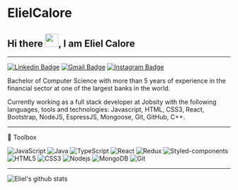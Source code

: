 # ElielCalore
## Hi there <img src="https://raw.githubusercontent.com/MartinHeinz/MartinHeinz/master/wave.gif" width="30px">, I am Eliel Calore

---

[![Linkedin Badge](https://img.shields.io/badge/-LinkedIn-blue?style=flat-square&logo=Linkedin&logoColor=white&link=https://www.linkedin.com/in/fabriciopolato/)](https://www.linkedin.com/in/elielcalore/)
[![Gmail Badge](https://img.shields.io/badge/-Gmail-c14438?style=flat-square&logo=Gmail&logoColor=white&link=mailto:elieldscalore@gmail.com)](mailto:elieldscalore@gmail.com)
[![Instagram Badge](https://img.shields.io/badge/-Instagram-BF008C?style=flat-square&logo=Instagram&logoColor=white&link=https://www.instagram.com/pedrovsiqueira)](https://www.instagram.com/elielcalore/) 



Bachelor of Computer Science with more than 5 years of experience in the financial sector at one of the largest banks in the world.

Currently working as a full stack developer at Jobsity with the following languages, tools and technologies: Javascript, HTML, CSS3, React, Bootstrap, NodeJS, EspressJS, Mongoose, Git, GitHub, C++.

---

🧰 Toolbox

![JavaScript](https://img.shields.io/badge/-Javascript-black?style=flat-square&logo=javascript)
![Java](https://img.shields.io/badge/-Java-black?style=flat-square&logo=java)
![TypeScript](https://img.shields.io/badge/-TypeScript-black?style=flat-square&logo=typescript)
![React](https://img.shields.io/badge/-React-black?style=flat-square&logo=react)
![Redux](https://img.shields.io/badge/-Redux-black?style=flat-square&logo=redux)
![Styled-components](https://img.shields.io/badge/-Styled%20Components-black?style=flat-square&logo=styled-components)
![HTML5](https://img.shields.io/badge/-HTML5-black?style=flat-square&logo=html5&logoColor=white)
![CSS3](https://img.shields.io/badge/-CSS3-black?style=flat-square&logo=css3)
![Nodejs](https://img.shields.io/badge/-Nodejs-black?style=flat-square&logo=Node.js)
![MongoDB](https://img.shields.io/badge/-MongoDB-black?style=flat-square&logo=mongodb)
![Git](https://img.shields.io/badge/-Git-black?style=flat-square&logo=git)

---

![Eliel's github stats](https://github-readme-stats.vercel.app/api?username=ElielCalore&show_icons=true&theme=dracula)
